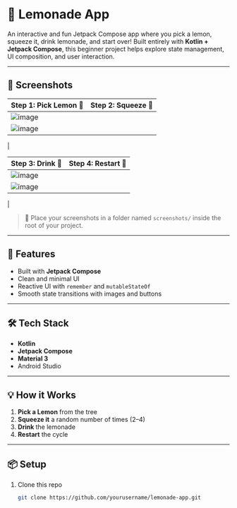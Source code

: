 # 🍋 Lemonade App

An interactive and fun Jetpack Compose app where you pick a lemon, squeeze it, drink lemonade, and start over! Built entirely with **Kotlin + Jetpack Compose**, this beginner project helps explore state management, UI composition, and user interaction.

---

## 📱 Screenshots

| Step 1: Pick Lemon 🍋 | Step 2: Squeeze 🍋 |
|-----------------------|-------------------|
| ![image](https://github.com/user-attachments/assets/4b9caf61-ebdb-4492-b88d-e048c50e380b)
|![image](https://github.com/user-attachments/assets/3ae6359c-56aa-4ae1-ae95-b1fc946aacc9)
 |

| Step 3: Drink 🍹 | Step 4: Restart 🔄 |
|------------------|--------------------|
| ![image](https://github.com/user-attachments/assets/4d4bc73f-9f33-4854-8d30-6130d7a825f6)
 |![image](https://github.com/user-attachments/assets/d2bbaf9b-140c-4e08-9662-1ef1a765a46b)
 |

> 📁 Place your screenshots in a folder named `screenshots/` inside the root of your project.

---

## 🚀 Features

- Built with **Jetpack Compose**
- Clean and minimal UI
- Reactive UI with `remember` and `mutableStateOf`
- Smooth state transitions with images and buttons

---

## 🛠️ Tech Stack

- **Kotlin**
- **Jetpack Compose**
- **Material 3**
- Android Studio

---

## 💡 How it Works

1. **Pick a Lemon** from the tree
2. **Squeeze it** a random number of times (2–4)
3. **Drink** the lemonade
4. **Restart** the cycle

---

## 📦 Setup

1. Clone this repo  
   ```bash
   git clone https://github.com/yourusername/lemonade-app.git
